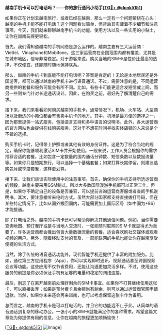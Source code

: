 **越南手机卡可以打电话吗？——你的旅行通讯小助手[[TG💪+ @donk5151](https://t.me/s/donk5151)]**

如果你正在计划去越南旅行，或者已经在越南，那么一定有一个问题萦绕在心头：越南的手机卡能不能打电话？这个问题看似简单，但背后其实藏着不少细节和注意事项。今天，我们就来聊聊越南手机卡的功能、使用方法以及一些实用的小贴士，让你在越南玩得更轻松。

首先，我们得知道越南的手机网络是怎么运作的。越南主要有三大运营商：Viettel、Vinaphone和Mobifone。这三家运营商在全国范围内都有覆盖，尤其是在城市地区，信号非常稳定。对于游客来说，购买当地的SIM卡是性价比最高的选择，不仅便宜，还能随时随地保持联系。

那么，越南的手机卡到底能不能打电话呢？答案是肯定的！无论是本地居民还是外国游客，都可以通过越南的手机卡进行语音通话。不过，需要注意的是，不同运营商提供的套餐和服务可能会有所不同。比如，有些卡可能更适合发短信或上网，而另一些则专门针对长途通话设计。因此，在购买之前，最好先了解清楚自己的需求。

接下来，我们来看看如何购买越南的手机卡。通常情况下，机场、火车站、大型商场以及街边的小摊位都会有售卖手机卡的地方。其中，机场是最方便的选择之一，因为那里提供一站式服务，包括语言支持和多种语言的说明书。此外，各大运营商的官方网站也会提供在线购买服务，这对于不想花时间寻找实体店铺的人来说是个不错的选择。

购买手机卡时，记得带上护照或者其他有效的身份证件。这是为了符合当地的规定，确保你能够顺利激活SIM卡并开始使用。一般来说，工作人员会根据你的需求推荐合适的套餐，比如包含一定数量的国内通话分钟数、短信条数以及数据流量等。如果你只是短期旅行，可以选择一个基础套餐；如果打算长期停留，则建议选购包月或季度套餐，这样更划算。

接下来，让我们谈谈实际使用中的注意事项。首先，确保你的手机支持所选运营商的频段。越南主要采用GSM制式，所以大多数国际漫游手机都可以正常工作。但是，如果你不确定自己的设备是否兼容，可以提前咨询运营商客服或者查阅手机说明书。其次，要注意接听来电的方式。虽然大部分国家都支持直接拨打号码，但在某些特定情况下，比如从国外拨回国内，可能需要加上国际区号（如中国为+86）才能接通。

除了打电话之外，越南的手机卡还可以帮助你解决其他通信问题。例如，当你需要查询地图、预订餐厅或是与当地人交流时，一张能随时联网的SIM卡就显得尤为重要了。许多运营商都会推出包含大量数据流量的套餐，适合喜欢刷社交媒体或观看视频的用户。另外，随着移动支付的普及，一部能联网的手机也能让你在越南享受便捷的生活方式。

当然，除了传统的语音通话功能外，现代智能手机还提供了丰富的附加服务。比如，通过第三方应用程序（App），你可以实现即时通讯、视频通话甚至跨国视频会议等功能。这些应用不仅节省费用，还能让沟通更加灵活多样。不过，使用这些服务的前提是你必须保证手机有足够的电量和稳定的网络连接。

最后，别忘了在离开越南前处理好剩余的SIM卡事宜。如果你不打算继续使用这张卡，可以直接丢弃；如果是预付费卡且余额尚有剩余，则可以通过运营商官网申请退款。当然，如果你未来还会再来越南，也可以考虑保留这张卡作为备用。

总而言之，越南的手机卡是可以打电话的，并且它的功能远不止于此。从简单的语音通话到复杂的移动办公，一张小小的SIM卡就能满足你的各种需求。希望这篇文章能为你提供有用的信息，让你在越南的旅程更加顺畅愉快！

[[TG💪+ @donk5151](https://t.me/s/donk5151) ![Image](https://i.postimg.cc/rwNCRYN7/Snipaste-2025-04-30-17-27-05.png)]